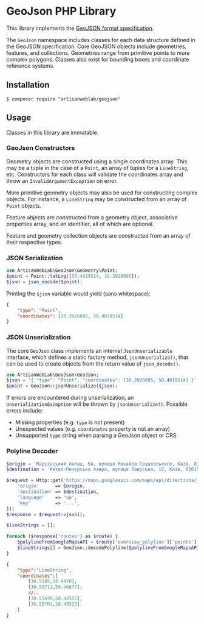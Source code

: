 # GeoJson PHP Library

This library implements the
[GeoJSON format specification](http://www.geojson.org/geojson-spec.html).

The `GeoJson` namespace includes classes for each data structure defined in the GeoJSON specification. Core GeoJSON objects include geometries, features, and collections. Geometries range from primitive points to more complex polygons. Classes also exist for bounding boxes and coordinate reference systems.

## Installation

```
$ composer require "artisanweblab/geojson"
```

## Usage

Classes in this library are immutable.

### GeoJson Constructors

Geometry objects are constructed using a single coordinates array. This may be a tuple in the case of a `Point`, an array of tuples for a `LineString`, etc. Constructors for each class will validate the coordinates array and throw an
`InvalidArgumentException` on error.

More primitive geometry objects may also be used for constructing complex objects. For instance, a `LineString` may be constructed from an array of
`Point` objects.

Feature objects are constructed from a geometry object, associative properties array, and an identifier, all of which are optional.

Feature and geometry collection objects are constructed from an array of their respective types.

### JSON Serialization

```php
use ArtisanWebLab\GeoJson\Geometry\Point;
$point = Point::latLng([50.4019514, 30.3926095]);
$json = json_encode($point);
```

Printing the `$json` variable would yield (sans whitespace):

```json
{
    "type": "Point",
    "coordinates": [30.3926095, 50.4019514]
}
```

### JSON Unserialization

The core `GeoJson` class implements an internal `JsonUnserializable` interface, which defines a static factory method, `jsonUnserialize()`, that can be used to create objects from the return value of `json_decode()`.

```php
use ArtisanWebLab\GeoJson\GeoJson;
$json = '{ "type": "Point", "coordinates": [30.3926095, 50.4019514] }';
$point = GeoJson::jsonUnserialize($json);
```

If errors are encountered during unserialization, an `UnserializationException`
will be thrown by `jsonUnserialize()`. Possible errors include:

* Missing properties (e.g. `type` is not present)
* Unexpected values (e.g. `coordinates` property is not an array)
* Unsupported `type` string when parsing a GeoJson object or CRS

### Polyline Decoder

```php
$origin = 'Маріїнський палац, 5A, вулиця Михайла Грушевського, Київ, 01008';
$destination = 'Києво-Печерська лавра, вулиця Лаврська, 15, Київ, 01015';

$request = Http::get('https://maps.googleapis.com/maps/api/directions/json', [
    'origin'      => $origin,
    'destination' => $destination,
    'language'    => 'ua',
    'key'         => '...',
]);
$response = $request->json();

$lineStrings = [];

foreach ($response['routes'] as $route) {
    $polylineFromGoogleMapsAPI = $route['overview_polyline']['points'];
    $lineStrings[] = GeoJson::decodePolyline($polylineFromGoogleMapsAPI);
}
```

```json
{
    "type":"LineString",
    "coordinates":[
        [30.5385,50.4478],
        [30.53711,50.44677],
        //..
        [30.55699,50.43555],
        [30.55701,50.43553]
    ]
}
```
